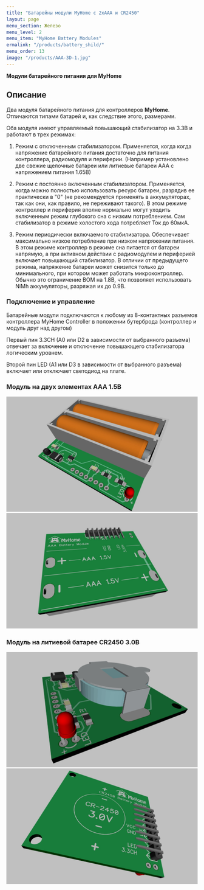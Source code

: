 ```yaml
---
title: "Батарейны модули MyHome с 2xAAA и CR2450"
layout: page
menu_section: Железо
menu_level: 2
menu_item: "MyHome Battery Modules"
ermalink: "/products/battery_shild/"
menu_order: 13
image: "/products/AAA-3D-1.jpg"
---
```


**Модули батарейного питания для MyHome** 
## Описание

Два модуля батарейного питания для контроллеров **MyHome**. Отличаются типами
батарей и, как следствие этого, размерами.

Оба модуля имеют управляемый повышающий стабилизатор на 3.3В и работают в трех
режимах:

1. Режим с отключенным стабилизатором. Применяется, когда когда напряжение 
батарейного питания достаточно для питания контроллера, радиомодуля и периферии. 
(Например установлено две свежие щелочные батареи или литиевые батареи ААА 
с напряжением питания 1.65В)

2. Режим с постоянно включенным стабилизатором. Применяется, когда можно полностью
использовать ресурс батареи, разрядив ее практически в "0" 
(не рекомендуется применять в аккумуляторах, так как они, как правило, не переживают 
такого). В этом режиме контроллер и периферия вполне нормально могут уходить включенным
режим глубокого сна с низким потреблением. Сам стабилизатор в режиме холостого хода 
потребляет Ток до 60мкА.

3. Режим периодически включаемого стабилизатора. Обеспечивает максимально низкое
потребление при низком напряжении питания. В этом режиме контроллер в режиме сна
питается от батареи напрямую, а при активном действии с радиомодулем и периферией
включает повышающий стабилизатор. В отличии от предыдущего режима, напряжение батареи
может снизится только до минимального, при котором может работать микроконтроллер. 
Обычно это ограничение BOM на 1.8В, что позволяет использовать NiMh аккумуляторы, разряжая их
до 0.9В.  

### Подключение и управление
Батарейные модули подключаются к любому из 8-контактных разъемов контроллера MyHome Controller в 
положении бутерброда (контроллер и модуль друг над другом)

Первый пин 3.3CH (A0 или D2 в зависимости от выбранного разъема) отвечает за включение и отключение
повышающего стабилизатора логическим уровнем.

Второй пин LED (A1 или D3 в зависимости от выбранного разъема) включает или отключает светодиод на плате.


### Модуль на двух элементах AAA 1.5В
![](/products/AAA-3D-1.jpg)
![](/products/AAA-3D-2.jpg)

### Модуль на литиевой батарее CR2450 3.0В
![](/products/CR2450-3D-1.jpg)
![](/products/CR2450-3D-2.jpg)


